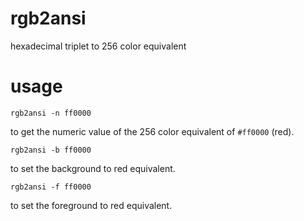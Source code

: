 # rgb2ansi
hexadecimal triplet to 256 color equivalent

# usage

`rgb2ansi -n ff0000`

to get the numeric value of the 256 color equivalent of `#ff0000` (red).

`rgb2ansi -b ff0000`

to set the background to red equivalent.

`rgb2ansi -f ff0000`

to set the foreground to red equivalent.
